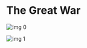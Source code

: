 # The Great War

![img 0](https://i.imgur.com/4B5lPcu.jpg)

![img 1](https://i.imgur.com/l3vFd7S.png)

